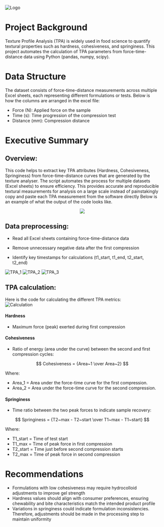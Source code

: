 ![Logo](https://www.rheologylab.com/wp-content/uploads/2022/10/Texture-Analyzer-1.png)

# Project Background
Texture Profile Analysis (TPA) is widely used in food science to quantify textural properties such as hardness, cohesiveness, and springiness. This project automates the calculation of TPA parameters from force-time-distance data using Python (pandas, numpy, scipy).

# Data Structure
The dataset consists of force-time-distance measurements across multiple Excel sheets, each representing different formulations or tests. Below is how the columns are arranged in the excel file:

- Force (N): Applied force on the sample
- Time (s): Time progression of the compression test
- Distance (mm): Compression distance

# Executive Summary
## Overview:
This code helps to extract key TPA attributes (Hardness, Cohesiveness, Springiness) from force-time-distance curves that are generated by the texture analyser. The script automates the process for multiple datasets (Excel sheets) to ensure efficiency. This provides accurate and reproducible textural measurements for analysis on a large scale instead of painstakingly copy and paste each TPA measurement from the software directly Below is an example of what the output of the code looks like.

<p align="center">
  <img src="https://github.com/user-attachments/assets/e44a699a-9970-4030-9ab8-eb780356fbd4">
</p>

## Data preprocessing:
- Read all Excel sheets containing force-time-distance data

- Remove unnecessary negative data after the first compression

- Identify key timestamps for calculations (t1_start, t1_end, t2_start, t2_end)

![TPA_1](https://github.com/user-attachments/assets/df8db66f-9772-48e3-ba4d-3be2acaf2bb0)
![TPA_2](https://github.com/user-attachments/assets/6f3f7f37-d051-401e-8a60-0217082bd6ce)
![TPA_3](https://github.com/user-attachments/assets/8072072c-11a8-4692-ac16-ff3ebd2c2557)

## TPA calculation:
Here is the code for calculating the different TPA metrics:<br/>
![Calculation](https://github.com/user-attachments/assets/4cd39015-f05f-4e86-b657-b13a21a29a80)

#### Hardness
- Maximum force (peak) exerted during first compression 

#### Cohesiveness
- Ratio of energy (area under the curve) between the second and first compression cycles:

$$ Cohesiveness = {Area~1 \over Area~2} $$ 

Where:
- Area_1 = Area under the force-time curve for the first compression.
- Area_2 = Area under the force-time curve for the second compression.

#### Springiness
- Time ratio between the two peak forces to indicate sample recovery:

$$ Springiness = {T2~max - T2~start \over T1~max - T1~start} $$ 

Where:
- T1_start = Time of test start
- T1_max = Time of peak force in first compression
- T2_start = Time just before second compression starts
- T2_max = Time of peak force in second compression

# Recommendations
- Formulations with low cohesiveness may require hydrocolloid adjustments to improve gel strength
- Hardness values should align with consumer preferences, ensuring chewability and bite characteristics match the intended product profile
- Variations in springiness could indicate formulation inconsistencies. Therefore, adjustments should be made in the processing step to maintain uniformity
